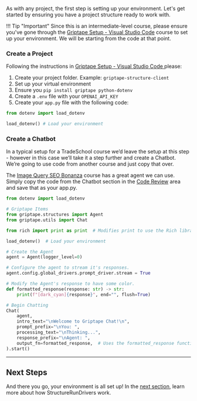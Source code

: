 As with any project, the first step is setting up your environment. Let's get started by ensuring you have a project structure ready to work with.

!!! Tip "Important"
    Since this is an intermediate-level course, please ensure you've gone through the [Griptape Setup - Visual Studio Code](../../setup/index.md) course to set up your environment. We will be starting from the code at that point.

### Create a Project

Following the instructions in [Griptape Setup - Visual Studio Code ](../../setup/01_setting_up_environment.md) please:

1. Create your project folder. Example: `griptape-structure-client`
2. Set up your virtual environment
3. Ensure you `pip install griptape python-dotenv`
4. Create a `.env` file with your `OPENAI_API_KEY`
5. Create your `app.py` file with the following code:

```py title="app.py" linenums="1"
from dotenv import load_dotenv

load_dotenv() # Load your environment
```

### Create a Chatbot

In a typical setup for a TradeSchool course we’d leave the setup at this step - however in this case we’ll take it a step further and create a Chatbot. We’re going to use code from another course and just copy that over. 

The [Image Query SEO Bonanza](../image-query/01_setup.md) course has a great agent we can use. Simply copy the code from the Chatbot section in the [Code Review](../image-query/02_chatbot.md#code-review) area and save that as your app.py.

```py title="app.py" linenums="1"
from dotenv import load_dotenv

# Griptape Items
from griptape.structures import Agent
from griptape.utils import Chat

from rich import print as print  # Modifies print to use the Rich library

load_dotenv()  # Load your environment

# Create the Agent
agent = Agent(logger_level=0)

# Configure the agent to stream it's responses.
agent.config.global_drivers.prompt_driver.stream = True

# Modify the Agent's response to have some color.
def formatted_response(response: str) -> str:
    print(f"[dark_cyan]{response}", end="", flush=True)

# Begin Chatting
Chat(
    agent,
    intro_text="\nWelcome to Griptape Chat!\n",
    prompt_prefix="\nYou: ",
    processing_text="\nThinking...",
    response_prefix="\nAgent: ",
    output_fn=formatted_response,  # Uses the formatted_response function
).start()
```

---
## Next Steps
And there you go, your environment is all set up! In the [next section](02_concepts.md), learn more about how StructureRunDrivers work.
